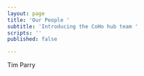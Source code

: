 ```yaml
---
layout: page
title: 'Our People '
subtitle: 'Introducing the CoHo hub team '
scripts: ''
published: false

---
```

Tim Parry 